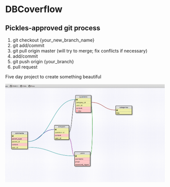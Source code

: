DBCoverflow
===========
## Pickles-approved git process
1. git checkout {your_new_branch_name}
2. git add/commit
3. git pull origin master (will try to merge; fix conflicts if necessary)
4. add/commit 
5. git push origin {your_branch}
6. pull request

Five day project to create something beautiful


![alt tag](schema.jpeg)
